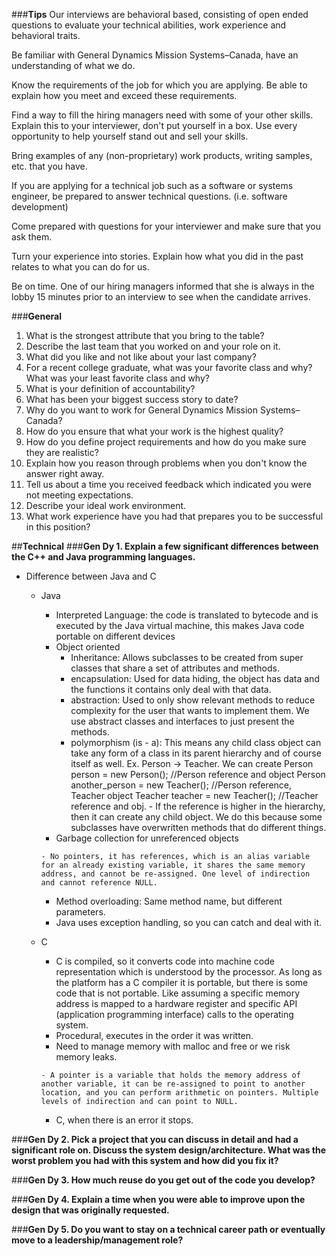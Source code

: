 ###**Tips**
Our interviews are behavioral based, consisting of open ended questions to evaluate your technical abilities, work experience and behavioral traits.

Be familiar with General Dynamics Mission Systems–Canada, have an understanding of what we do.

Know the requirements of the job for which you are applying. Be able to explain how you meet and exceed these requirements.

Find a way to fill the hiring managers need with some of your other skills. Explain this to your interviewer, don't put yourself in a box. Use every opportunity to help yourself stand out and sell your skills.

Bring examples of any (non-proprietary) work products, writing samples, etc. that you have.

If you are applying for a technical job such as a software or systems engineer, be prepared to answer technical questions. (i.e. software development)

Come prepared with questions for your interviewer and make sure that you ask them.

Turn your experience into stories. Explain how what you did in the past relates to what you can do for us.

Be on time. One of our hiring managers informed that she is always in the lobby 15 minutes prior to an interview to see when the candidate arrives.

###**General**
1. What is the strongest attribute that you bring to the table?
2. Describe the last team that you worked on and your role on it.
3. What did you like and not like about your last company?
4. For a recent college graduate, what was your favorite class and why? What was your least favorite class and why?
5. What is your definition of accountability?
6. What has been your biggest success story to date?
7. Why do you want to work for General Dynamics Mission Systems–Canada?
8. How do you ensure that what your work is the highest quality?
9. How do you define project requirements and how do you make sure they are realistic?
10. Explain how you reason through problems when you don't know the answer right away.
11. Tell us about a time you received feedback which indicated you were not meeting expectations.
12. Describe your ideal work environment.
13. What work experience have you had that prepares you to be successful in this position?


##**Technical**
###**Gen Dy 1. Explain a few significant differences between the C++ and Java programming languages.**
  - Difference between Java and C
    - Java
      - Interpreted Language: the code is translated to bytecode and is executed by the Java virtual machine, this makes Java code portable on different devices
      - Object oriented
        - Inheritance: Allows subclasses to be created from super classes that share a set of attributes and methods.
        - encapsulation: Used for data hiding, the object has data and the functions it contains only deal with that data.
        - abstraction: Used to only show relevant methods to reduce complexity for the user that wants to implement them. We use abstract classes and interfaces to just present the methods.
        - polymorphism (is - a): This means any child class object can take any form of a class in its parent hierarchy and of course itself as well.
          Ex. Person -> Teacher.
            We can create
              Person person = new Person(); //Person reference and object
              Person another_person = new Teacher(); //Person reference, Teacher object
              Teacher teacher = new Teacher(); //Teacher reference and obj.
              - If the reference is higher in the hierarchy, then it can create any child object. We do this because some subclasses have overwritten methods that do different things.
      - Garbage collection for unreferenced objects
      ```
      - No pointers, it has references, which is an alias variable for an already existing variable, it shares the same memory address, and cannot be re-assigned. One level of indirection and cannot reference NULL.
      ```
      - Method overloading: Same method name, but different parameters.
      - Java uses exception handling, so you can catch and deal with it.

    - C
      - C is compiled, so it converts code into machine code representation which is understood by the processor. As long as the platform has a C compiler it is portable, but there is some code that is not portable. Like assuming a specific memory address is mapped to a hardware register and specific API (application programming interface) calls to the operating system.
      - Procedural, executes in the order it was written.
      - Need to manage memory with malloc and free or we risk memory leaks.
      ```
      - A pointer is a variable that holds the memory address of another variable, it can be re-assigned to point to another location, and you can perform arithmetic on pointers. Multiple levels of indirection and can point to NULL.
      ```
      - C, when there is an error it stops.

###**Gen Dy 2. Pick a project that you can discuss in detail and had a significant role on. Discuss the system design/architecture. What was the worst problem you had with this system and how did you fix it?**

###**Gen Dy 3. How much reuse do you get out of the code you develop?**


###**Gen Dy 4. Explain a time when you were able to improve upon the design that was originally requested.**

###**Gen Dy 5. Do you want to stay on a technical career path or eventually move to a leadership/management role?**

